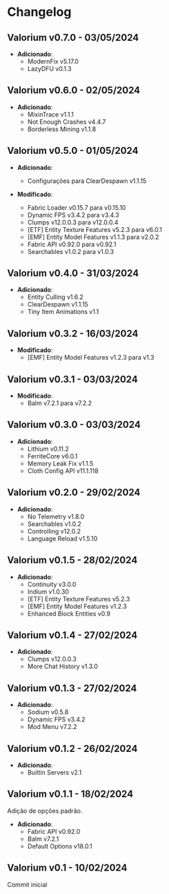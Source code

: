# Changelog

Valorium v0.7.0 - 03/05/2024
---------------

- **Adicionado**:
  - ModernFix v5.17.0
  - LazyDFU v0.1.3

Valorium v0.6.0 - 02/05/2024
---------------

- **Adicionado**:
  - MixinTrace v1.1.1
  - Not Enough Crashes v4.4.7
  - Borderless Mining v1.1.8

Valorium v0.5.0 - 01/05/2024
---------------

- **Adicionado**:
  - Configurações para ClearDespawn v1.1.15

- **Modificado**:
  - Fabric Loader v0.15.7 para v0.15.10
  - Dynamic FPS v3.4.2 para v3.4.3
  - Clumps v12.0.0.3 para v12.0.0.4
  - [ETF] Entity Texture Features v5.2.3 para v6.0.1
  - [EMF] Entity Model Features v1.1.3 para v2.0.2
  - Fabric API v0.92.0 para v0.92.1
  - Searchables v1.0.2 para v1.0.3

Valorium v0.4.0 - 31/03/2024
---------------

- **Adicionado**:
  - Entity Culling v1.6.2
  - ClearDespawn v1.1.15
  - Tiny Item Animations v1.1

Valorium v0.3.2 - 16/03/2024
---------------

- **Modificado**:
  - [EMF] Entity Model Features v1.2.3 para v1.3

Valorium v0.3.1 - 03/03/2024
---------------

- **Modificado**:
  - Balm v7.2.1 para v7.2.2

Valorium v0.3.0 - 03/03/2024
---------------

- **Adicionado**:
  - Lithium v0.11.2
  - FerriteCore v6.0.1
  - Memory Leak Fix v1.1.5
  - Cloth Config API v11.1.118

Valorium v0.2.0 - 29/02/2024
---------------

- **Adicionado**:
  - No Telemetry v1.8.0
  - Searchables v1.0.2
  - Controlling v12.0.2
  - Language Reload v1.5.10

Valorium v0.1.5 - 28/02/2024
---------------

- **Adicionado**:
  - Continuity v3.0.0
  - Indium v1.0.30
  - [ETF] Entity Texture Features v5.2.3
  - [EMF] Entity Model Features v1.2.3
  - Enhanced Block Entities v0.9

Valorium v0.1.4 - 27/02/2024
---------------

- **Adicionado**:
  - Clumps v12.0.0.3
  - More Chat History v1.3.0

Valorium v0.1.3 - 27/02/2024
---------------

- **Adicionado**:
  - Sodium v0.5.8
  - Dynamic FPS v3.4.2
  - Mod Menu v7.2.2

Valorium v0.1.2 - 26/02/2024
---------------

- **Adicionado**:
  - Builtin Servers v2.1

Valorium v0.1.1 - 18/02/2024
---------------

 Adição de opções padrão.

- **Adicionado**:
  - Fabric API v0.92.0
  - Balm v7.2.1
  - Default Options v18.0.1

Valorium v0.1 - 10/02/2024
---------------

 Commit inicial
